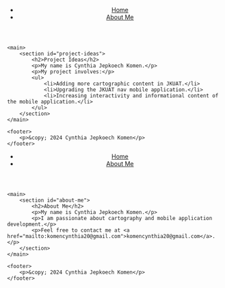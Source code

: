 <!DOCTYPE html>
<html lang="en">
<head>
    <meta charset="UTF-8">
    <meta name="viewport" content="width=device-width, initial-scale=1.0">
    <title>Home Page</title>
    <link rel="stylesheet" href="style.css">
</head>
<body>
    <header>
        <nav>
            <ul>
                <li><a href="index.html">Home</a></li>
                <li><a href="about.html">About Me</a></li>
            </ul>
        </nav>
    </header>

    <main>
        <section id="project-ideas">
            <h2>Project Ideas</h2>
            <p>My name is Cynthia Jepkoech Komen.</p>
            <p>My project involves:</p>
            <ul>
                <li>Adding more cartographic content in JKUAT.</li>
                <li>Upgrading the JKUAT nav mobile application.</li>
                <li>Increasing interactivity and informational content of the mobile application.</li>
            </ul>
        </section>
    </main>

    <footer>
        <p>&copy; 2024 Cynthia Jepkoech Komen</p>
    </footer>
</body>
</html>
<!DOCTYPE html>
<html lang="en">
<head>
    <meta charset="UTF-8">
    <meta name="viewport" content="width=device-width, initial-scale=1.0">
    <title>About Me</title>
    <link rel="stylesheet" href="style.css">
</head>
<body>
    <header>
        <nav>
            <ul>
                <li><a href="index.html">Home</a></li>
                <li><a href="about.html">About Me</a></li>
            </ul>
        </nav>
    </header>

    <main>
        <section id="about-me">
            <h2>About Me</h2>
            <p>My name is Cynthia Jepkoech Komen.</p>
            <p>I am passionate about cartography and mobile application development.</p>
            <p>Feel free to contact me at <a href="mailto:komencynthia20@gmail.com">komencynthia20@gmail.com</a>.</p>
        </section>
    </main>

    <footer>
        <p>&copy; 2024 Cynthia Jepkoech Komen</p>
    </footer>
</body>
</html>


